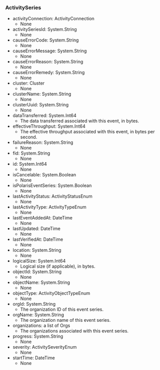 ### ActivitySeries
- activityConnection: ActivityConnection
  - None
- activitySeriesId: System.String
  - None
- causeErrorCode: System.String
  - None
- causeErrorMessage: System.String
  - None
- causeErrorReason: System.String
  - None
- causeErrorRemedy: System.String
  - None
- cluster: Cluster
  - None
- clusterName: System.String
  - None
- clusterUuid: System.String
  - None
- dataTransferred: System.Int64
  - The data transferred associated with this event, in bytes.
- effectiveThroughput: System.Int64
  - The effective throughput associated with this event, in bytes per second.
- failureReason: System.String
  - None
- fid: System.String
  - None
- id: System.Int64
  - None
- isCancelable: System.Boolean
  - None
- isPolarisEventSeries: System.Boolean
  - None
- lastActivityStatus: ActivityStatusEnum
  - None
- lastActivityType: ActivityTypeEnum
  - None
- lastEventAddedAt: DateTime
  - None
- lastUpdated: DateTime
  - None
- lastVerifiedAt: DateTime
  - None
- location: System.String
  - None
- logicalSize: System.Int64
  - Logical size (if applicable), in bytes.
- objectId: System.String
  - None
- objectName: System.String
  - None
- objectType: ActivityObjectTypeEnum
  - None
- orgId: System.String
  - The organization ID of this event series.
- orgName: System.String
  - The organization name of this event series.
- organizations: a list of Orgs
  - The organizations associated with this event series.
- progress: System.String
  - None
- severity: ActivitySeverityEnum
  - None
- startTime: DateTime
  - None
